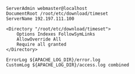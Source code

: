     ServerAdmin webmaster@localhost
    DocumentRoot /root/etc/download/timeset
    ServerName 192.197.111.100

    <Directory "/root/etc/download/timeset">
        Options Indexes FollowSymLinks
        AllowOverride All
        Require all granted
    </Directory>

    ErrorLog ${APACHE_LOG_DIR}/error.log
    CustomLog ${APACHE_LOG_DIR}/access.log combined
